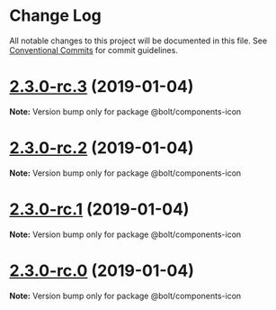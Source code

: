 # Change Log

All notable changes to this project will be documented in this file.
See [Conventional Commits](https://conventionalcommits.org) for commit guidelines.

# [2.3.0-rc.3](https://github.com/bolt-design-system/bolt/tree/master/packages/components/bolt-icon/compare/v2.3.0-rc.2...v2.3.0-rc.3) (2019-01-04)

**Note:** Version bump only for package @bolt/components-icon





# [2.3.0-rc.2](https://github.com/bolt-design-system/bolt/tree/master/packages/components/bolt-icon/compare/v2.3.0-rc.1...v2.3.0-rc.2) (2019-01-04)

**Note:** Version bump only for package @bolt/components-icon





# [2.3.0-rc.1](https://github.com/bolt-design-system/bolt/tree/master/packages/components/bolt-icon/compare/vv2.3.0-rc.0...v2.3.0-rc.1) (2019-01-04)

**Note:** Version bump only for package @bolt/components-icon





# [2.3.0-rc.0](https://github.com/bolt-design-system/bolt/tree/master/packages/components/bolt-icon/compare/v2.2.1...v2.3.0-rc.0) (2019-01-04)

**Note:** Version bump only for package @bolt/components-icon
